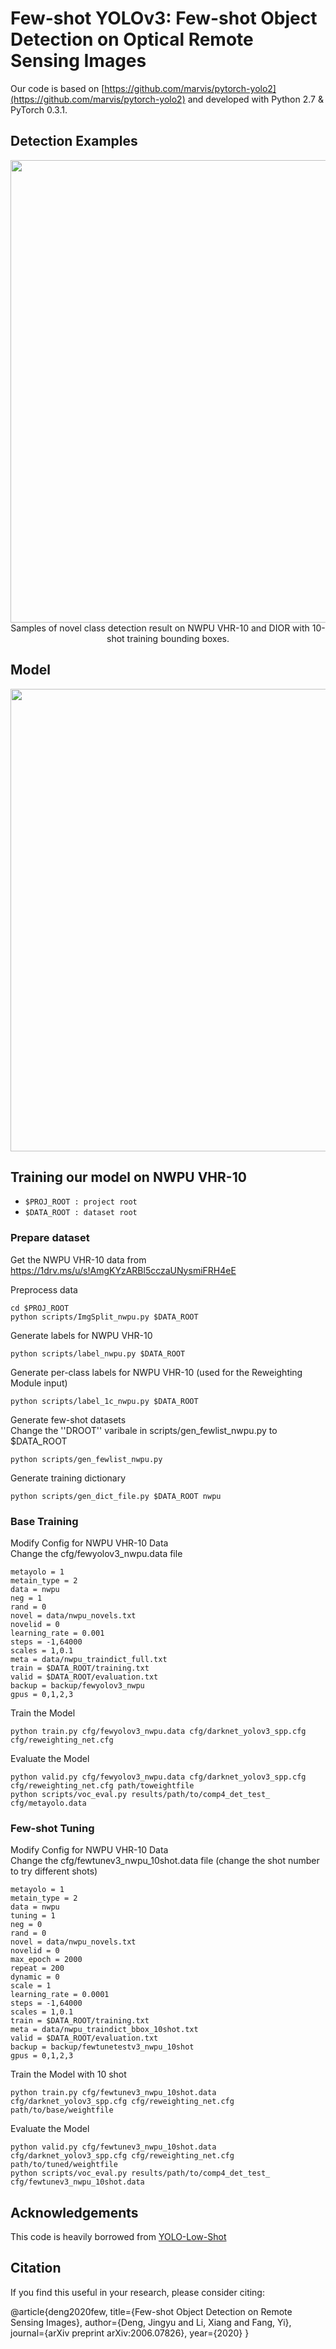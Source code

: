 # Few-shot YOLOv3: Few-shot Object Detection on Optical Remote Sensing Images


Our code is based on  [https://github.com/marvis/pytorch-yolo2](https://github.com/marvis/pytorch-yolo2) and developed with  Python 2.7 & PyTorch 0.3.1.

## Detection Examples

<div align=center>
<img src="https://user-images.githubusercontent.com/47288017/85243067-5051d380-b473-11ea-9a8e-17e19692746c.png" width="740">
</div>

<div align=center>
Samples of novel class detection result on NWPU VHR-10 and DIOR with 10-shot training bounding boxes.
</div> 

## Model
<div align=center>
<img src="https://user-images.githubusercontent.com/47288017/85242838-ab36fb00-b472-11ea-9ec8-418d06d057a0.png" width="740">
</div>


## Training our model on NWPU VHR-10

- ``` $PROJ_ROOT : project root ```
- ``` $DATA_ROOT : dataset root ```

### Prepare dataset
Get the NWPU VHR-10 data from https://1drv.ms/u/s!AmgKYzARBl5cczaUNysmiFRH4eE

Preprocess data
```
cd $PROJ_ROOT
python scripts/ImgSplit_nwpu.py $DATA_ROOT
```

Generate labels for NWPU VHR-10
```
python scripts/label_nwpu.py $DATA_ROOT
```

Generate per-class labels for NWPU VHR-10 (used for the Reweighting Module input)
```
python scripts/label_1c_nwpu.py $DATA_ROOT
```

Generate few-shot datasets   
Change the ''DROOT'' varibale in scripts/gen_fewlist_nwpu.py to $DATA_ROOT
```
python scripts/gen_fewlist_nwpu.py
```

Generate training dictionary
```
python scripts/gen_dict_file.py $DATA_ROOT nwpu
```

### Base Training
Modify Config for NWPU VHR-10 Data   
Change the cfg/fewyolov3_nwpu.data file 
```
metayolo = 1
metain_type = 2
data = nwpu
neg = 1
rand = 0
novel = data/nwpu_novels.txt
novelid = 0
learning_rate = 0.001
steps = -1,64000
scales = 1,0.1
meta = data/nwpu_traindict_full.txt
train = $DATA_ROOT/training.txt
valid = $DATA_ROOT/evaluation.txt
backup = backup/fewyolov3_nwpu
gpus = 0,1,2,3
```

Train the Model
```
python train.py cfg/fewyolov3_nwpu.data cfg/darknet_yolov3_spp.cfg cfg/reweighting_net.cfg
```

Evaluate the Model
```
python valid.py cfg/fewyolov3_nwpu.data cfg/darknet_yolov3_spp.cfg cfg/reweighting_net.cfg path/toweightfile
python scripts/voc_eval.py results/path/to/comp4_det_test_ cfg/metayolo.data
```

### Few-shot Tuning
Modify Config for NWPU VHR-10 Data   
Change the cfg/fewtunev3_nwpu_10shot.data file (change the shot number to try different shots)
```
metayolo = 1
metain_type = 2
data = nwpu
tuning = 1
neg = 0
rand = 0
novel = data/nwpu_novels.txt
novelid = 0
max_epoch = 2000
repeat = 200
dynamic = 0
scale = 1
learning_rate = 0.0001
steps = -1,64000
scales = 1,0.1
train = $DATA_ROOT/training.txt
meta = data/nwpu_traindict_bbox_10shot.txt
valid = $DATA_ROOT/evaluation.txt
backup = backup/fewtunetestv3_nwpu_10shot
gpus = 0,1,2,3
```


Train the Model with 10 shot
```
python train.py cfg/fewtunev3_nwpu_10shot.data cfg/darknet_yolov3_spp.cfg cfg/reweighting_net.cfg path/to/base/weightfile
```

Evaluate the Model
```
python valid.py cfg/fewtunev3_nwpu_10shot.data cfg/darknet_yolov3_spp.cfg cfg/reweighting_net.cfg path/to/tuned/weightfile
python scripts/voc_eval.py results/path/to/comp4_det_test_ cfg/fewtunev3_nwpu_10shot.data
```

## Acknowledgements
This code is heavily borrowed from [YOLO-Low-Shot](https://github.com/bingykang/Fewshot_Detection)


## Citation

If you find this useful in your research, please consider citing:

  @article{deng2020few,
  title={Few-shot Object Detection on Remote Sensing Images},
  author={Deng, Jingyu and Li, Xiang and Fang, Yi},
  journal={arXiv preprint arXiv:2006.07826},
  year={2020}
}
